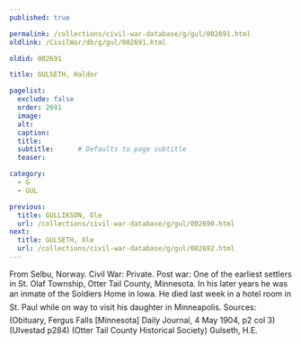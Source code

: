 ```yaml
---
published: true

permalink: /collections/civil-war-database/g/gul/002691.html
oldlink: /CivilWar/db/g/gul/002691.html

oldid: 002691

title: GULSETH, Haldor

pagelist:
  exclude: false
  order: 2691
  image: 
  alt:
  caption:
  title:
  subtitle:      # Defaults to page subtitle
  teaser:

category: 
  - G 
  - GUL

previous:
  title: GULLIKSON, Ole
  url: /collections/civil-war-database/g/gul/002690.html  
next:
  title: GULSETH, Ole
  url: /collections/civil-war-database/g/gul/002692.html   
---
```

From Selbu, Norway. Civil War: Private. Post war: One of the earliest settlers in St. Olaf Township, Otter Tail County, Minnesota. In his later years he was an inmate of the Soldiers&#146; Home in Iowa. He died &#147;last week in a hotel room in St. Paul while on way to visit his daughter in Minneapolis&#148;. Sources: (Obituary, Fergus Falls [Minnesota] Daily Journal, 4 May 1904, p2 col 3) (Ulvestad p284) (Otter Tail County Historical Society) &#147;Gulseth, H.E.&#148;